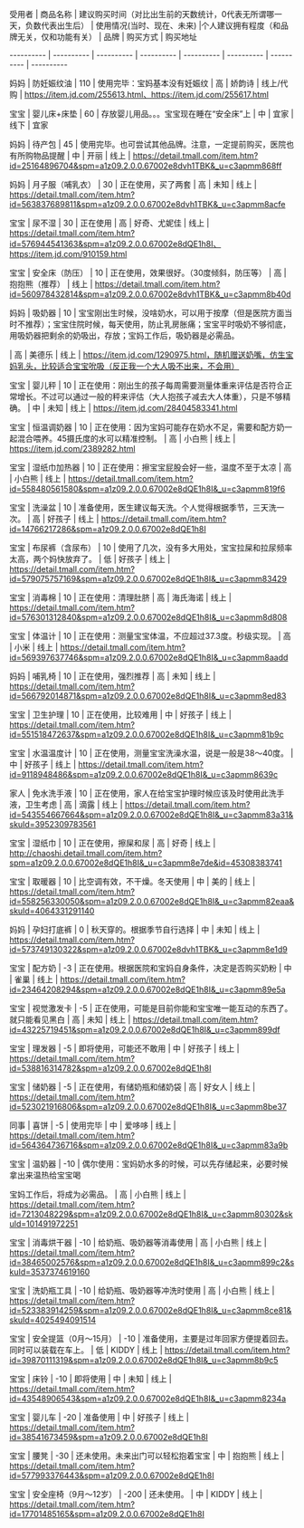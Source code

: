 受用者 | 商品名称 | 建议购买时间（对比出生前的天数统计，0代表无所谓哪一天，负数代表出生后） | 使用情况(当时、现在、未来) |个人建议拥有程度（和品牌无关，仅和功能有关） | 品牌 | 购买方式 | 购买地址

---------- | ---------- | ---------- | ---------- | ---------- | ---------- | ---------- | ----------

妈妈 | 防妊娠纹油 | 110 | 使用完毕：宝妈基本没有妊娠纹 | 高 | 娇韵诗 | 线上/代购 | https://item.jd.com/255613.html、https://item.jd.com/255617.html

宝宝 | 婴儿床+床垫 | 60 | 存放婴儿用品。。。宝宝现在睡在“安全床”上 | 中 | 宜家 | 线下 | 宜家

妈妈 | 待产包 | 45 | 使用完毕。也可尝试其他品牌。注意，一定提前购买，医院也有所购物品提醒 | 中 | 开丽 | 线上 | https://detail.tmall.com/item.htm?id=25164896704&spm=a1z09.2.0.0.67002e8dvh1TBK&_u=c3apmm868ff

妈妈 | 月子服（哺乳衣） | 30 | 正在使用，买了两套 | 高 | 未知 | 线上 | https://detail.tmall.com/item.htm?id=563837689811&spm=a1z09.2.0.0.67002e8dvh1TBK&_u=c3apmm8acfe

宝宝 | 尿不湿 | 30 | 正在使用 | 高 | 好奇、尤妮佳 | 线上 | https://detail.tmall.com/item.htm?id=576944541363&spm=a1z09.2.0.0.67002e8dQE1h8I、https://item.jd.com/910159.html

宝宝 | 安全床（防压） | 10 | 正在使用，效果很好。（30度倾斜，防压等） | 高 | 抱抱熊（推荐） | 线上 | https://detail.tmall.com/item.htm?id=560978432814&spm=a1z09.2.0.0.67002e8dvh1TBK&_u=c3apmm8b40d

妈妈 | 吸奶器 | 10 | 宝宝刚出生时候，没啥奶水，可以用于按摩（但是医院方面当时不推荐）；宝宝住院时候，每天使用，防止乳房胀痛；宝宝平时吸奶不够彻底，用吸奶器把剩余的奶吸出，存放；宝妈工作后，吸奶器是必需品。

 | 高 | 美德乐 | 线上 | https://item.jd.com/1290975.html，随机赠送奶嘴，仿生宝妈乳头，比较适合宝宝吮吸（反正我一个大人吸不出来，不会用）

宝宝 | 婴儿秤 | 10 | 正在使用：刚出生的孩子每周需要测量体重来评估是否符合正常增长。不过可以通过一般的秤来评估（大人抱孩子减去大人体重），只是不够精确。 | 中 | 未知 | 线上 | https://item.jd.com/28404583341.html

宝宝 | 恒温调奶器 | 10 | 正在使用：因为宝妈可能存在奶水不足，需要和配方奶一起混合喂养。45摄氏度的水可以精准控制。 | 高 | 小白熊 | 线上 | https://item.jd.com/2389282.html

宝宝 | 湿纸巾加热器 | 10 | 正在使用：擦宝宝屁股会好一些，温度不至于太凉 | 高 | 小白熊 | 线上 | https://detail.tmall.com/item.htm?id=558480561580&spm=a1z09.2.0.0.67002e8dQE1h8I&_u=c3apmm819f6

宝宝 | 洗澡盆 | 10 | 准备使用，医生建议每天洗。个人觉得根据季节，三天洗一次。 | 高 | 好孩子 | 线上 | https://detail.tmall.com/item.htm?id=14766217286&spm=a1z09.2.0.0.67002e8dQE1h8I

宝宝 | 布尿裤（含尿布） | 10 | 使用了几次，没有多大用处，宝宝拉屎和拉尿频率太高，两个妈快放弃了。 | 低 | 好孩子 | 线上 | https://detail.tmall.com/item.htm?id=579075757169&spm=a1z09.2.0.0.67002e8dQE1h8I&_u=c3apmm83429

宝宝 | 消毒棉 | 10 | 正在使用：清理肚脐 | 高 | 海氏海诺 | 线上 | https://detail.tmall.com/item.htm?id=576301312840&spm=a1z09.2.0.0.67002e8dQE1h8I&_u=c3apmm8d808

宝宝 | 体温计 | 10 | 正在使用：测量宝宝体温，不应超过37.3度。秒级实现。 | 高 | 小米 | 线上 | https://detail.tmall.com/item.htm?id=569397637746&spm=a1z09.2.0.0.67002e8dQE1h8I&_u=c3apmm8aadd

妈妈 | 哺乳椅 | 10 | 正在使用，强烈推荐 | 高 | 未知 | 线上 | https://detail.tmall.com/item.htm?id=566792014871&spm=a1z09.2.0.0.67002e8dQE1h8I&_u=c3apmm8ed83

宝宝 | 卫生护理 | 10 | 正在使用，比较难用 | 中 | 好孩子 | 线上 | https://detail.tmall.com/item.htm?id=551518472637&spm=a1z09.2.0.0.67002e8dQE1h8I&_u=c3apmm81b9c

宝宝 | 水温温度计 | 10 | 正在使用，测量宝宝洗澡水温，说是一般是38～40度。 | 中 | 好孩子 | 线上 | https://detail.tmall.com/item.htm?id=9118948486&spm=a1z09.2.0.0.67002e8dQE1h8I&_u=c3apmm8639c

家人 | 免水洗手液 | 10 | 正在使用，家人在给宝宝护理时候应该及时使用此洗手液，卫生考虑 | 高 | 滴露 | 线上 | https://detail.tmall.com/item.htm?id=543554667664&spm=a1z09.2.0.0.67002e8dQE1h8I&_u=c3apmm83a31&skuId=3952309783561

宝宝 | 湿纸巾 | 10 | 正在使用，擦屎和尿 | 高 | 好奇 | 线上 | http://chaoshi.detail.tmall.com/item.htm?spm=a1z09.2.0.0.67002e8dQE1h8I&_u=c3apmm8e7de&id=45308383741

宝宝 | 取暖器 | 10 | 比空调有效，不干燥。冬天使用 | 中 | 美的 | 线上 | https://detail.tmall.com/item.htm?id=558256330050&spm=a1z09.2.0.0.67002e8dQE1h8I&_u=c3apmm82eaa&skuId=4064331291140

妈妈 | 孕妇打底裤 | 0 | 秋天穿的。根据季节自行选择 | 中 | 未知 | 线上 | https://detail.tmall.com/item.htm?id=573749130322&spm=a1z09.2.0.0.67002e8dvh1TBK&_u=c3apmm8e1d9

宝宝 | 配方奶 | -3 | 正在使用。根据医院和宝妈自身条件，决定是否购买奶粉 | 中 | 雀巢 | 线上 | https://detail.tmall.com/item.htm?id=23464208294&spm=a1z09.2.0.0.67002e8dQE1h8I&_u=c3apmm89e5a

宝宝 | 视觉激发卡 | -5 | 正在使用，可能是目前你能和宝宝唯一能互动的东西了。就只能看见黑白 | 高 | 未知 | 线上 | https://detail.tmall.com/item.htm?id=43225719451&spm=a1z09.2.0.0.67002e8dQE1h8I&_u=c3apmm899df

宝宝 | 理发器 | -5 | 即将使用，可能还不敢用 | 中 | 好孩子 | 线上 | https://detail.tmall.com/item.htm?id=538816314782&spm=a1z09.2.0.0.67002e8dQE1h8I

宝宝 | 储奶器 | -5 | 正在使用，有储奶瓶和储奶袋 | 高 | 好女人 | 线上 | https://detail.tmall.com/item.htm?id=523021916806&spm=a1z09.2.0.0.67002e8dQE1h8I&_u=c3apmm8be37

同事 | 喜饼 | -5 | 使用完毕 | 中 | 爱哆哆 | 线上 | https://detail.tmall.com/item.htm?id=564364736716&spm=a1z09.2.0.0.67002e8dQE1h8I&_u=c3apmm83a9b

宝宝 | 温奶器 | -10 | 偶尔使用：宝妈奶水多的时候，可以先存储起来，必要时候拿出来温热给宝宝喝

宝妈工作后，将成为必需品。 | 高 | 小白熊 | 线上 | https://detail.tmall.com/item.htm?id=7213048229&spm=a1z09.2.0.0.67002e8dQE1h8I&_u=c3apmm80302&skuId=101491972251

宝宝 | 消毒烘干器 | -10 | 给奶瓶、吸奶器等消毒使用 | 高 | 小白熊 | 线上 | https://detail.tmall.com/item.htm?id=38465002576&spm=a1z09.2.0.0.67002e8dQE1h8I&_u=c3apmm899c2&skuId=3537374619160

宝宝 | 洗奶瓶工具 | -10 | 给奶瓶、吸奶器等冲洗时使用 | 高 | 小白熊 | 线上 | https://detail.tmall.com/item.htm?id=523383914259&spm=a1z09.2.0.0.67002e8dQE1h8I&_u=c3apmm8ce81&skuId=4025494091514

宝宝 | 安全提篮（0月～15月） | -10 | 准备使用，主要是过年回家方便提着回去。同时可以装载在车上。 | 低 | KIDDY | 线上 | https://detail.tmall.com/item.htm?id=39870111319&spm=a1z09.2.0.0.67002e8dQE1h8I&_u=c3apmm8b9c5

宝宝 | 床铃 | -10 | 即将使用 | 中 | 未知 | 线上 | https://detail.tmall.com/item.htm?id=43548906543&spm=a1z09.2.0.0.67002e8dQE1h8I&_u=c3apmm8234a

宝宝 | 婴儿车 | -20 | 准备使用 | 中 | 好孩子 | 线上 | https://detail.tmall.com/item.htm?id=38541673459&spm=a1z09.2.0.0.67002e8dQE1h8I

宝宝 | 腰凳 | -30 | 还未使用。未来出门可以轻松抱着宝宝 | 中 | 抱抱熊 | 线上 | https://detail.tmall.com/item.htm?id=577993376443&spm=a1z09.2.0.0.67002e8dQE1h8I

宝宝 | 安全座椅（9月～12岁） | -200 | 还未使用。 | 中 | KIDDY | 线上 | https://detail.tmall.com/item.htm?id=17701485165&spm=a1z09.2.0.0.67002e8dQE1h8I
